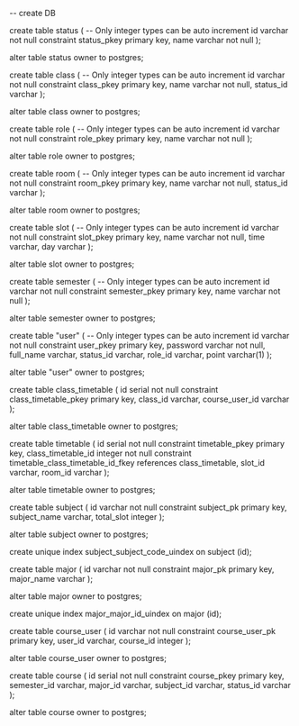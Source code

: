-- create DB

create table status
(
    -- Only integer types can be auto increment
    id   varchar not null
        constraint status_pkey
            primary key,
    name varchar                                            not null
);

alter table status
    owner to postgres;

create table class
(
    -- Only integer types can be auto increment
    id        varchar not null
        constraint class_pkey
            primary key,
    name      varchar                                           not null,
    status_id varchar
);

alter table class
    owner to postgres;

create table role
(
    -- Only integer types can be auto increment
    id   varchar not null
        constraint role_pkey
            primary key,
    name varchar                                          not null
);

alter table role
    owner to postgres;

create table room
(
    -- Only integer types can be auto increment
    id        varchar not null
        constraint room_pkey
            primary key,
    name      varchar                                          not null,
    status_id varchar
);

alter table room
    owner to postgres;

create table slot
(
    -- Only integer types can be auto increment
    id   varchar not null
        constraint slot_pkey
            primary key,
    name varchar                                          not null,
    time varchar,
    day  varchar
);

alter table slot
    owner to postgres;

create table semester
(
    -- Only integer types can be auto increment
    id   varchar not null
        constraint semester_pkey
            primary key,
    name varchar                                              not null
);

alter table semester
    owner to postgres;

create table "user"
(
    -- Only integer types can be auto increment
    id        varchar not null
        constraint user_pkey
            primary key,
    password  varchar                                          not null,
    full_name varchar,
    status_id varchar,
    role_id   varchar,
    point     varchar(1)
);

alter table "user"
    owner to postgres;

create table class_timetable
(
    id             serial not null
        constraint class_timetable_pkey
            primary key,
    class_id       varchar,
    course_user_id varchar
);

alter table class_timetable
    owner to postgres;

create table timetable
(
    id                 serial  not null
        constraint timetable_pkey
            primary key,
    class_timetable_id integer not null
        constraint timetable_class_timetable_id_fkey
            references class_timetable,
    slot_id            varchar,
    room_id            varchar
);

alter table timetable
    owner to postgres;

create table subject
(
    id           varchar not null
        constraint subject_pk
            primary key,
    subject_name varchar,
    total_slot   integer
);

alter table subject
    owner to postgres;

create unique index subject_subject_code_uindex
    on subject (id);

create table major
(
    id         varchar not null
        constraint major_pk
            primary key,
    major_name varchar
);

alter table major
    owner to postgres;

create unique index major_major_id_uindex
    on major (id);

create table course_user
(
    id        varchar not null
        constraint course_user_pk
            primary key,
    user_id   varchar,
    course_id integer
);

alter table course_user
    owner to postgres;

create table course
(
    id          serial not null
        constraint course_pkey
            primary key,
    semester_id varchar,
    major_id    varchar,
    subject_id  varchar,
    status_id   varchar
);

alter table course
    owner to postgres;

